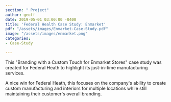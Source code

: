 ```yaml
---
section: " Project"
author: geoff
date: 2019-05-01 03:00:00 -0400
title: 'Federal Health Case Study: Enmarket'
pdf: "/assets/images/Enmarket-Case-Study.pdf"
image: "/assets/images/enmarket.png"
categories:
- Case-Study

---
```

This "Branding with a Custom Touch for Enmarket Stores" case study was created for Federal Heath to highlight its just-in-time manufacturing services.

A nice win for Federal Heath, this focuses on the company's ability to create custom manufacturing and interiors for multiple locations while still maintaining their customer's overall branding.